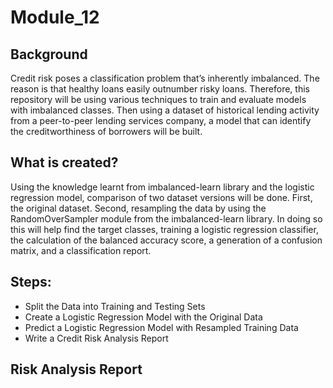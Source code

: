 # Module_12

## Background 

Credit risk poses a classification problem that’s inherently imbalanced. The reason is that healthy loans easily outnumber risky loans. Therefore, this repository will be using various techniques to train and evaluate models with imbalanced classes. Then using a dataset of historical lending activity from a peer-to-peer lending services company, a model that can identify the creditworthiness of borrowers will be built.

## What is created?
Using the knowledge learnt from imbalanced-learn library and the logistic regression model, comparison of two dataset versions will be done. First, the original dataset. Second, resampling the data by using the RandomOverSampler module from the imbalanced-learn library. In doing so this will help find the target classes, training a logistic regression classifier, the calculation of the balanced accuracy score, a generation of a confusion matrix, and a classification report. 

## Steps:

- Split the Data into Training and Testing Sets
- Create a Logistic Regression Model with the Original Data
- Predict a Logistic Regression Model with Resampled Training Data
- Write a Credit Risk Analysis Report

## Risk Analysis Report

